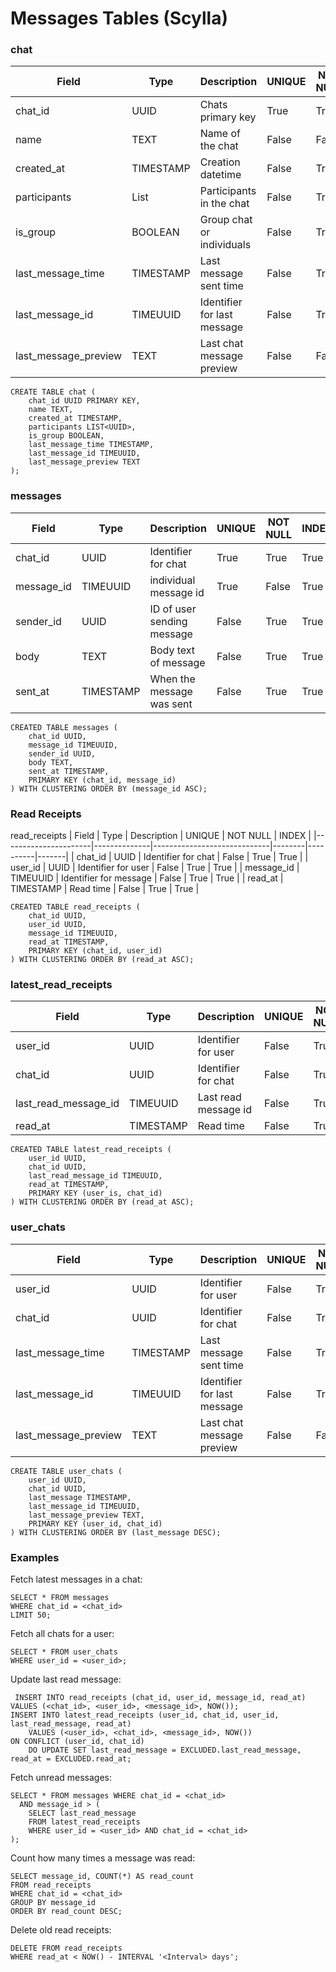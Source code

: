 # Messages Tables (Scylla)
### chat
| Field                | Type         | Description                 | UNIQUE | NOT NULL | INDEX |
|----------------------|--------------|-----------------------------|--------|----------|-------|
| chat_id              | UUID         | Chats primary key           | True   | True     | True  |
| name                 | TEXT         | Name of the chat            | False  | False    | True  |
| created_at           | TIMESTAMP    | Creation datetime           | False  | True     | True  |
| participants         | List<UUID>   | Participants in the chat    | False  | True     | False |
| is_group             | BOOLEAN      | Group chat or individuals   | False  | True     | False |
| last_message_time    | TIMESTAMP    | Last message sent time      | False  | True     | False |
| last_message_id      | TIMEUUID     | Identifier for last message | False  | True     | True  |
| last_message_preview | TEXT         | Last chat message preview   | False  | False    | False |

```cql
CREATE TABLE chat (
    chat_id UUID PRIMARY KEY,
    name TEXT,
    created_at TIMESTAMP,
    participants LIST<UUID>,
    is_group BOOLEAN,
    last_message_time TIMESTAMP,
    last_message_id TIMEUUID,
    last_message_preview TEXT
);
```

### messages
| Field                | Type         | Description                 | UNIQUE | NOT NULL | INDEX |
|----------------------|--------------|-----------------------------|--------|----------|-------|
| chat_id              | UUID         | Identifier for chat         | True   | True     | True  |
| message_id           | TIMEUUID     | individual message id       | True   | False    | True  |
| sender_id            | UUID         | ID of user sending message  | False  | True     | True  |
| body                 | TEXT         | Body text of message        | False  | True     | True  |
| sent_at              | TIMESTAMP    | When the message was sent   | False  | True     | True  |

```cql
CREATED TABLE messages (
    chat_id UUID,
    message_id TIMEUUID,
    sender_id UUID,
    body TEXT,
    sent_at TIMESTAMP,
    PRIMARY KEY (chat_id, message_id)
) WITH CLUSTERING ORDER BY (message_id ASC);
```

### Read Receipts
read_receipts
| Field                | Type         | Description                 | UNIQUE | NOT NULL | INDEX |
|----------------------|--------------|-----------------------------|--------|----------|-------|
| chat_id              | UUID         | Identifier for chat         | False  | True     | True  |
| user_id              | UUID         | Identifier for user         | False  | True     | True  |
| message_id           | TIMEUUID     | Identifier for message      | False  | True     | True  |
| read_at              | TIMESTAMP    | Read time                   | False  | True     | True  |

```cql
CREATED TABLE read_receipts (
    chat_id UUID,
    user_id UUID,
    message_id TIMEUUID,
    read_at TIMESTAMP,
    PRIMARY KEY (chat_id, user_id)
) WITH CLUSTERING ORDER BY (read_at ASC);
```

### latest_read_receipts
| Field                | Type         | Description                 | UNIQUE | NOT NULL | INDEX |
|----------------------|--------------|-----------------------------|--------|----------|-------|
| user_id              | UUID         | Identifier for user         | False  | True     | True  |
| chat_id              | UUID         | Identifier for chat         | False  | True     | True  |
| last_read_message_id | TIMEUUID     | Last read message id        | False  | True     | True  |
| read_at              | TIMESTAMP    | Read time                   | False  | True     | True  |

```cql
CREATED TABLE latest_read_receipts (
    user_id UUID,
    chat_id UUID,
    last_read_message_id TIMEUUID,
    read_at TIMESTAMP,
    PRIMARY KEY (user_is, chat_id)
) WITH CLUSTERING ORDER BY (read_at ASC);
```

### user_chats
| Field                | Type         | Description                 | UNIQUE | NOT NULL | INDEX |
|----------------------|--------------|-----------------------------|--------|----------|-------|
| user_id              | UUID         | Identifier for user         | False  | True     | True  |
| chat_id              | UUID         | Identifier for chat         | False  | True     | True  |
| last_message_time    | TIMESTAMP    | Last message sent time      | False  | True     | False |
| last_message_id      | TIMEUUID     | Identifier for last message | False  | True     | True  |
| last_message_preview | TEXT         | Last chat message preview   | False  | False    | False |

```cql
CREATE TABLE user_chats (
    user_id UUID,
    chat_id UUID,
    last_message TIMESTAMP,
    last_message_id TIMEUUID,
    last_message_preview TEXT,
    PRIMARY KEY (user_id, chat_id)
) WITH CLUSTERING ORDER BY (last_message DESC);
```

### Examples
Fetch latest messages in a chat:
```cql
SELECT * FROM messages 
WHERE chat_id = <chat_id>
LIMIT 50;
```

Fetch all chats for a user:
```cql
SELECT * FROM user_chats 
WHERE user_id = <user_id>;
```
Update last read message:
```cql
 INSERT INTO read_receipts (chat_id, user_id, message_id, read_at)
VALUES (<chat_id>, <user_id>, <message_id>, NOW());
INSERT INTO latest_read_receipts (user_id, chat_id, user_id, last_read_message, read_at)
    VALUES (<user_id>, <chat_id>, <message_id>, NOW())
ON CONFLICT (user_id, chat_id)
    DO UPDATE SET last_read_message = EXCLUDED.last_read_message, read_at = EXCLUDED.read_at;
```

Fetch unread messages:
```cql
SELECT * FROM messages WHERE chat_id = <chat_id>
  AND message_id > (
    SELECT last_read_message
    FROM latest_read_receipts
    WHERE user_id = <user_id> AND chat_id = <chat_id>
);
```

Count how many times a message was read:
```cql
SELECT message_id, COUNT(*) AS read_count
FROM read_receipts
WHERE chat_id = <chat_id>
GROUP BY message_id
ORDER BY read_count DESC;
```

Delete old read receipts:
```cql
DELETE FROM read_receipts
WHERE read_at < NOW() - INTERVAL '<Interval> days';
```
